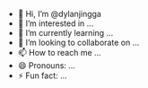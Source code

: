 - 👋 Hi, I’m @dylanjingga
- 👀 I’m interested in ...
- 🌱 I’m currently learning ...
- 💞️ I’m looking to collaborate on ...
- 📫 How to reach me ...
- 😄 Pronouns: ...
- ⚡ Fun fact: ...

<!---
dylanjingga/dylanjingga is a ✨ special ✨ repository because its `README.md` (this file) appears on your GitHub profile.
You can click the Preview link to take a look at your changes.
--->
